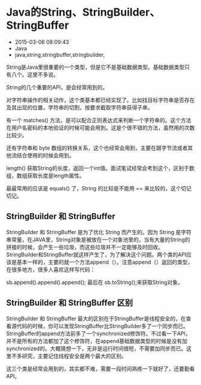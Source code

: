 # Java的String、StringBuilder、StringBuffer
- 2015-03-06 08:09:43
- Java
- java,string,stringbuffer,stringbuilder,

<!--markdown-->String是Java里很重要的一个类型，但是它不是基础数据类型。基础数据类型只有八个。这里不多说。


<!--more-->


String的几个重要的API，是会经常用到的。

对字符串操作的相关动作，这个类基本都已经实现了。比如找目标字符串是否存在及其出现的位置，字符串的切割，按要求截取字符串获得子串。

有一个 matches() 方法，是可以配合正则表达式来判断一个字符串的。这个方法在用户名密码的本地验证的时候可能会用到。这是个很不错的方法，虽然用的次数比较少。

还有字符串和 byte 数组的转换关系，这个也经常会用到，主要在跟字节流或者其他流结合使用的时候会用到。

length() 获取String的长度，返回一个int值。面试笔试经常会考到这个，区别于数组，数组获取长度是length属性。

最最常用的应该是 equals() 了，String 的比较是不能用 == 来比较的，这个切记切记。

## StringBuilder 和 StringBuffer

StringBuilder 和 StringBuffer 是为了优化 String 而产生的。因为 String 是字符串常量，在JAVA里，String对象是被放在一个对象池里的，当有大量的String的拼接的时候，会产生一些垃圾，而这些垃圾并不一定能够及时回收。StringBuilder和StringBuffer就这样产生了，为了解决这个问题。两个类的API应该是基本一样的，主要的就一个方法append（）。注意append（）返回的类型，在很多地方，很多人喜欢这样写代码：

sb.append().append().append(); 最后在 sb.toString();来获取String对象。

## StringBuilder 和 StringBuffer 区别

StringBuilder 和 StringBuffer 最大的区别在于StringBuffer是线程安全的，在查看源代码的时候，你可以发现StringBuffer比StringBuilder多了一个同步而已。StringBuffer的append方法前多了一个synchronized修饰符。不过看一下API，并不是所有的方法都加了这个修饰符，在append基础数据类型的时候是没有加synchronized的。大概猜想一下，无非是运行时间很短，不需要加同步而已。这里不多研究，主要记住线程安全是两个最大的区别。

这三个类是经常会用到的，其实都不难，需要一段时间熟练一下就好了，还要勤看API。